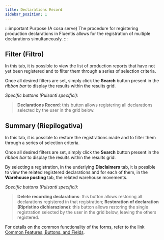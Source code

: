 ```yaml
---
title: Declarations Record
sidebar_position: 1
---
```


:::important Purpose (A cosa serve)
The procedure for registering production declarations in Fluentis allows for the registration of multiple declarations simultaneously.
:::

## Filter (Filtro)

In this tab, it is possible to view the list of production reports that have not yet been registered and to filter them through a series of selection criteria.

Once all desired filters are set, simply click the **Search** button present in the *ribbon bar* to display the results within the results grid.

*Specific buttons (Pulsanti specifici)*:

> **Declarations Record**: this button allows registering all declarations selected by the user in the grid below.


## Summary (Riepilogativa)

In this tab, it is possible to restore the registrations made and to filter them through a series of selection criteria.

Once all desired filters are set, simply click the **Search** button present in the *ribbon bar* to display the results within the results grid.

By selecting a registration, in the underlying **Disclaimers** tab, it is possible to view the related registered declarations and for each of them, in the **Warehouse posting** tab, the related warehouse movements.

*Specific buttons (Pulsanti specifici)*:

> **Delete recording declarations**: this button allows restoring all declarations registered in that registration;
> **Restoration of declaration (Ripristino dichiarazione)**: this button allows restoring the single registration selected by the user in the grid below, leaving the others registered.

For details on the common functionality of the forms, refer to the link [Common Features, Buttons, and Fields](/docs/guide/common).
